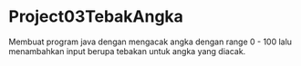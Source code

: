 # Project03TebakAngka
Membuat program java dengan mengacak angka dengan range 0 - 100 lalu menambahkan input berupa tebakan untuk angka yang diacak.
